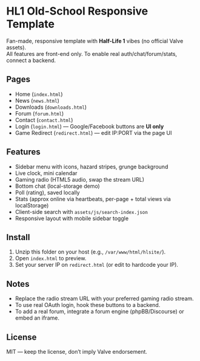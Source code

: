 # HL1 Old-School Responsive Template

Fan-made, responsive template with **Half-Life 1** vibes (no official Valve assets).  
All features are front-end only. To enable real auth/chat/forum/stats, connect a backend.

## Pages
- Home (`index.html`)
- News (`news.html`)
- Downloads (`downloads.html`)
- Forum (`forum.html`)
- Contact (`contact.html`)
- Login (`login.html`) — Google/Facebook buttons are **UI only**
- Game Redirect (`redirect.html`) — edit IP:PORT via the page UI

## Features
- Sidebar menu with icons, hazard stripes, grunge background
- Live clock, mini calendar
- Gaming radio (HTML5 audio, swap the stream URL)
- Bottom chat (local-storage demo)
- Poll (rating), saved locally
- Stats (approx online via heartbeats, per-page + total views via localStorage)
- Client-side search with `assets/js/search-index.json`
- Responsive layout with mobile sidebar toggle

## Install
1. Unzip this folder on your host (e.g., `/var/www/html/hlsite/`).
2. Open `index.html` to preview.
3. Set your server IP on `redirect.html` (or edit to hardcode your IP).

## Notes
- Replace the radio stream URL with your preferred gaming radio stream.
- To use real OAuth login, hook these buttons to a backend.
- To add a real forum, integrate a forum engine (phpBB/Discourse) or embed an iframe.

## License
MIT — keep the license, don’t imply Valve endorsement.

